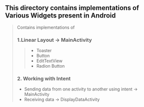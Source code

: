 ## This directory contains implementations of Various Widgets present  in Android

> Contains implementations of
> 
> ### 1.Linear Layout -> MainActivity
> > * Toaster
> > * Button
> > * EditTextView
> > * Radion Button 
> ### 2. Working with Intent 
> * Sending data from one activity to another using intent -> MainActivity
> * Receiving data -> DisplayDataActivity
